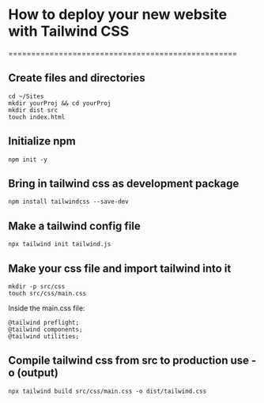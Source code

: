 # How to deploy your new website with Tailwind CSS

==================================================

## Create files and directories

```
cd ~/Sites
mkdir yourProj && cd yourProj
mkdir dist src
touch index.html
```

## Initialize npm

`npm init -y`

## Bring in tailwind css as development package

`npm install tailwindcss --save-dev`

## Make a tailwind config file

`npx tailwind init tailwind.js`

## Make your css file and import tailwind into it

```
mkdir -p src/css
touch src/css/main.css
```

Inside the main.css file:

```
@tailwind preflight;
@tailwind components;
@tailwind utilities;
```

## Compile tailwind css from src to production use -o (output)

`npx tailwind build src/css/main.css -o dist/tailwind.css`
